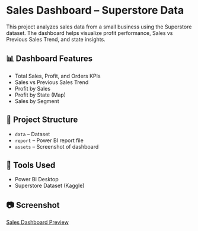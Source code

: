 # Sales Dashboard – Superstore Data

This project analyzes sales data from a small business using the Superstore dataset. The dashboard helps visualize profit performance, Sales vs Previous Sales Trend, and state insights.

## 📊 Dashboard Features
- Total Sales, Profit, and Orders KPIs
- Sales vs Previous Sales Trend
- Profit by Sales
- Profit by State (Map)
- Sales by Segment

## 📁 Project Structure
- `data` – Dataset
- `report` – Power BI report file
- `assets` – Screenshot of dashboard

## 🔧 Tools Used
- Power BI Desktop
- Superstore Dataset (Kaggle)

## 📷 Screenshot

[Sales Dashboard Preview](./asset/sales_dashboard.png)
